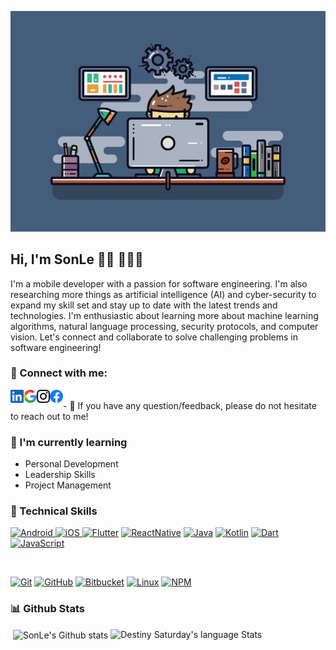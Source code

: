 <p align="center">
  <a href="https://github.com/sonlenef/SoftwareEngineer">
    <img src="images/banner.jpeg" alt="Header Banner">
  </a>
</p>

## Hi, I'm SonLe 👋🏽 👨🏽‍💻
I'm a mobile developer with a passion for software engineering. I'm also researching more things as artificial intelligence (AI) and cyber-security to expand my skill set and stay up to date with the latest trends and technologies. I'm enthusiastic about learning more about machine learning algorithms, natural language processing, security protocols, and computer vision. Let's connect and collaborate to solve challenging problems in software engineering!
     

### 🤝 Connect with me:

<a href="https://www.linkedin.com/in/sonlenef"><img align="left" src="images/linkedin.svg" alt="SonLeNef | LinkedIn" width="21px"/></a>
<a href="mailto:lesonitdn98@gmail.com"><img align="left" src="images/google.svg" alt="Destined Codes | Twitter" width="21px"/></a>
<a href="https://www.instagram.com/uih.it/"><img align="left" src="images/instagram.svg" alt="SonLe | Instagram" width="21px"/></a>
<a href="https://www.facebook.com/sonlenef/"><img align="left" src="images/facebook.svg" alt="SonLe | Facebook" height="21px"/></a>

</br>
- 💬 If you have any question/feedback, please do not hesitate to reach out to me!

### 🌱 I'm currently learning

- Personal Development
- Leadership Skills
- Project Management

### 💼 Technical Skills

[![Android](https://img.shields.io/badge/Android-3DDC84?style=for-the-badge&logo=android&logoColor=white)
](https://github.com/sonlenef/SoftwareEngineer)
[![iOS](https://img.shields.io/badge/iOS-000000?style=for-the-badge&logo=ios&logoColor=white)
](https://github.com/sonlenef/SoftwareEngineer)
[![Flutter](https://img.shields.io/badge/Flutter-02569B?style=for-the-badge&logo=flutter&logoColor=white)](https://github.com/sonlenef/SoftwareEngineer)
[![ReactNative](https://img.shields.io/badge/React_Native-20232A?style=for-the-badge&logo=react&logoColor=61DAFB)](https://github.com/sonlenef/SoftwareEngineer)
[![Java](https://img.shields.io/badge/Java-ED8B00?style=for-the-badge&logo=openjdk&logoColor=white)](https://github.com/sonlenef/SoftwareEngineer)
[![Kotlin](https://img.shields.io/badge/Kotlin-0095D5?&style=for-the-badge&logo=kotlin&logoColor=white)](https://github.com/sonlenef/SoftwareEngineer)
[![Dart](https://img.shields.io/badge/Dart-0175C2?style=for-the-badge&logo=dart&logoColor=white)](https://github.com/sonlenef/SoftwareEngineer)
[![JavaScript](https://img.shields.io/badge/JavaScript-323330?style=for-the-badge&logo=javascript&logoColor=F7DF1E)](https://github.com/sonlenef/SoftwareEngineer)

</br>

[![Git](https://img.shields.io/badge/GIT-E44C30?style=for-the-badge&logo=git&logoColor=white)](https://github.com/sonlenef/SoftwareEngineer)
[![GitHub](https://img.shields.io/badge/GitHub-100000?style=for-the-badge&logo=github&logoColor=white)](https://github.com/sonlenef/SoftwareEngineer)
[![Bitbucket](https://img.shields.io/badge/Bitbucket-0747a6?style=for-the-badge&logo=bitbucket&logoColor=white)](https://github.com/sonlenef/SoftwareEngineer)
[![Linux](https://img.shields.io/badge/Linux-FCC624?style=for-the-badge&logo=linux&logoColor=black)](https://github.com/sonlenef/SoftwareEngineer)
[![NPM](https://img.shields.io/badge/NPM-%23000000.svg?style=for-the-badge&logo=npm&logoColor=white)](https://github.com/sonlenef/SoftwareEngineer)

### 📊 Github Stats
<p align="justify" width="100%">
     <p>&nbsp;<img align="center" src="https://github-readme-stats.vercel.app/api?username=sonlenef&theme=transparent&show_icons=true&locale=en" alt="SonLe's  Github stats" width="auto" />
     <img valign="top" alt="Destiny Saturday's language Stats" src="https://github-readme-stats.vercel.app/api/top-langs/?username=sonlenef&theme=transparent&layout=compact&langs_count=8" width="auto"/>
</p>
